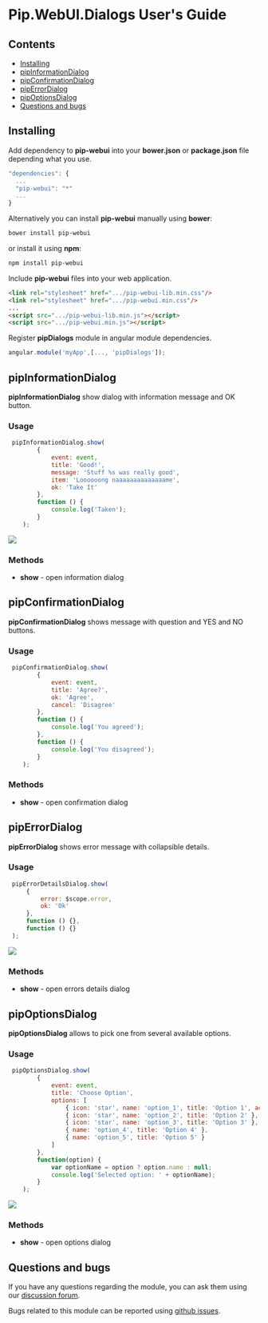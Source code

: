 # Pip.WebUI.Dialogs User's Guide

## <a name="contents"></a> Contents
- [Installing](#install)
- [pipInformationDialog](#information_dialog)
- [pipConfirmationDialog](#confirmation_dialog)
- [pipErrorDialog](#error_dialog)
- [pipOptionsDialog](#error_dialog)
- [Questions and bugs](#issues)


## <a name="install"></a> Installing

Add dependency to **pip-webui** into your **bower.json** or **package.json** file depending what you use.
```javascript
"dependencies": {
  ...
  "pip-webui": "*"
  ...
}
```

Alternatively you can install **pip-webui** manually using **bower**:
```bash
bower install pip-webui
```

or install it using **npm**:
```bash
npm install pip-webui
```

Include **pip-webui** files into your web application.
```html
<link rel="stylesheet" href=".../pip-webui-lib.min.css"/>
<link rel="stylesheet" href=".../pip-webui.min.css"/>
...
<script src=".../pip-webui-lib.min.js"></script>
<script src=".../pip-webui.min.js"></script>
```

Register **pipDialogs** module in angular module dependencies.
```javascript
angular.module('myApp',[..., 'pipDialogs']);
```

## <a name="information_dialog"></a> pipInformationDialog

**pipInformationDialog** show dialog with information message and OK button.

### Usage
```javascript
 pipInformationDialog.show(
        {
            event: event,
            title: 'Good!',
            message: 'Stuff %s was really good',
            item: 'Loooooong naaaaaaaaaaaaaame',
            ok: 'Take It'
        },
        function () {
            console.log('Taken');
        }
    );
```

<img src="images/img-info-dialog.png"/>

### Methods
* **show** - open information dialog

## <a name="confirmation_dialog"></a> pipConfirmationDialog

**pipConfirmationDialog** shows message with question and YES and NO buttons.

### Usage
```javascript
 pipConfirmationDialog.show(
        {
            event: event,
            title: 'Agree?',
            ok: 'Agree',
            cancel: 'Disagree'
        },
        function () {
            console.log('You agreed');
        },
        function () {
            console.log('You disagreed');
        }
    );
```

### Methods
* **show** - open confirmation dialog

## <a name="error_dialog"></a> pipErrorDialog

**pipErrorDialog** shows error message with collapsible details.

### Usage
```javascript
 pipErrorDetailsDialog.show(
     {
         error: $scope.error,
         ok: 'Ok'
     },
     function () {},
     function () {}
 );
```

<img src="images/img-errors-dialog.png"/>

### Methods
* **show** - open errors details dialog

## <a name="options_dialog"></a> pipOptionsDialog

**pipOptionsDialog** allows to pick one from several available options.

### Usage
```javascript
 pipOptionsDialog.show(
        {
            event: event,
            title: 'Choose Option',
            options: [
                { icon: 'star', name: 'option_1', title: 'Option 1', active: true },
                { icon: 'star', name: 'option_2', title: 'Option 2' },
                { icon: 'star', name: 'option_3', title: 'Option 3' },
                { name: 'option_4', title: 'Option 4' },
                { name: 'option_5', title: 'Option 5' }
            ]
        },
        function(option) {
            var optionName = option ? option.name : null;
            console.log('Selected option: ' + optionName);
        }
    );
```

<img src="images/img-options-dialog.png"/>

### Methods
* **show** - open options dialog

## <a name="issues"></a> Questions and bugs

If you have any questions regarding the module, you can ask them using our 
[discussion forum](https://groups.google.com/forum/#!forum/pip-webui).

Bugs related to this module can be reported using [github issues](https://github.com/pip-webui/pip-webui-dialogs/issues).
